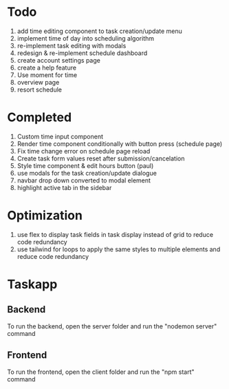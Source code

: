 # Todo
1. add time editing component to task creation/update menu
2. implement time of day into scheduling algorithm
3. re-implement task editing with modals
4. redesign & re-implement schedule dashboard
5. create account settings page
6. create a help feature
7. Use moment for time
9. overview page
10. resort schedule

# Completed
1. Custom time input component
2. Render time component conditionally with button press (schedule page)
3. Fix time change error on schedule page reload
4. Create task form values reset after submission/cancelation
5. Style time component & edit hours button (paul)
6. use modals for the task creation/update dialogue
7. navbar drop down converted to modal element
8. highlight active tab in the sidebar

# Optimization
1. use flex to display task fields in task display instead of grid to reduce code redundancy
2. use tailwind for loops to apply the same styles to multiple elements and reduce code redundancy

# Taskapp
## Backend
To run the backend, open the server folder and run the "nodemon server" command
## Frontend
To run the frontend, open the client folder and run the "npm start" command
